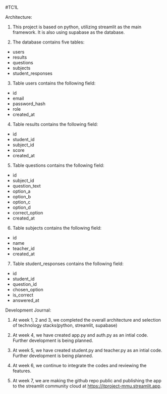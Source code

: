 #TC1L

Architecture:
1. This project is based on python, utilizing streamlit as the main framework. It is also using supabase as the database.

2. The database contains five tables:
- users
- results
- questions
- subjects
- student_responses

3. Table users contains the following field:
- id 
- email
- password_hash
- role 
- created_at

4. Table results contains the following field:
- id 
- student_id
- subject_id
- score
- created_at

5. Table questions contains the following field:
- id
- subject_id
- question_text
- option_a
- option_b
- option_c
- option_d
- correct_option
- created_at

6. Table subjects contains the following field:
- id
- name
- teacher_id
- created_at

7. Table student_responses contains the following field:
- id 
- student_id
- question_id 
- chosen_option
- is_correct 
- answered_at


Development Journal:
1. At week 1, 2 and 3, we completed the overall architecture and selection of technology stacks(python, streamlit, supabase)

2. At week 4, we have created app.py and auth.py as an intial code. Further development is being planned.

3. At week 5, we have created student.py and teacher.py as an intial code. Further development is being planned.

4. At week 6, we continue to integrate the codes and reviewing the features.

5. At week 7, we are making the github repo public and publishing the app to the streamlit community cloud at https://itproject-mmu.streamlit.app.